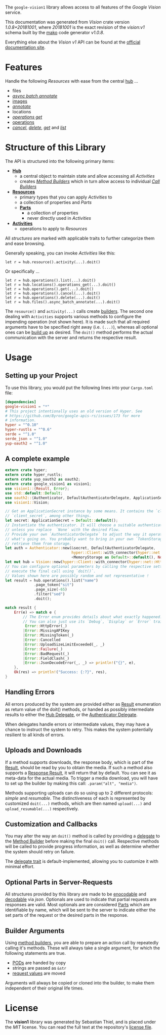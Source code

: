 <!---
DO NOT EDIT !
This file was generated automatically from 'src/mako/api/README.md.mako'
DO NOT EDIT !
-->
The `google-vision1` library allows access to all features of the *Google Vision* service.

This documentation was generated from *Vision* crate version *1.0.8+20181001*, where *20181001* is the exact revision of the *vision:v1* schema built by the [mako](http://www.makotemplates.org/) code generator *v1.0.8*.

Everything else about the *Vision* *v1* API can be found at the
[official documentation site](https://cloud.google.com/vision/).
# Features

Handle the following *Resources* with ease from the central [hub](https://docs.rs/google-vision1/1.0.8+20181001/google_vision1/struct.Vision.html) ... 

* files
 * [*async batch annotate*](https://docs.rs/google-vision1/1.0.8+20181001/google_vision1/struct.FileAsyncBatchAnnotateCall.html)
* [images](https://docs.rs/google-vision1/1.0.8+20181001/google_vision1/struct.Image.html)
 * [*annotate*](https://docs.rs/google-vision1/1.0.8+20181001/google_vision1/struct.ImageAnnotateCall.html)
* locations
 * [*operations get*](https://docs.rs/google-vision1/1.0.8+20181001/google_vision1/struct.LocationOperationGetCall.html)
* [operations](https://docs.rs/google-vision1/1.0.8+20181001/google_vision1/struct.Operation.html)
 * [*cancel*](https://docs.rs/google-vision1/1.0.8+20181001/google_vision1/struct.OperationCancelCall.html), [*delete*](https://docs.rs/google-vision1/1.0.8+20181001/google_vision1/struct.OperationDeleteCall.html), [*get*](https://docs.rs/google-vision1/1.0.8+20181001/google_vision1/struct.OperationGetCall.html) and [*list*](https://docs.rs/google-vision1/1.0.8+20181001/google_vision1/struct.OperationListCall.html)




# Structure of this Library

The API is structured into the following primary items:

* **[Hub](https://docs.rs/google-vision1/1.0.8+20181001/google_vision1/struct.Vision.html)**
    * a central object to maintain state and allow accessing all *Activities*
    * creates [*Method Builders*](https://docs.rs/google-vision1/1.0.8+20181001/google_vision1/trait.MethodsBuilder.html) which in turn
      allow access to individual [*Call Builders*](https://docs.rs/google-vision1/1.0.8+20181001/google_vision1/trait.CallBuilder.html)
* **[Resources](https://docs.rs/google-vision1/1.0.8+20181001/google_vision1/trait.Resource.html)**
    * primary types that you can apply *Activities* to
    * a collection of properties and *Parts*
    * **[Parts](https://docs.rs/google-vision1/1.0.8+20181001/google_vision1/trait.Part.html)**
        * a collection of properties
        * never directly used in *Activities*
* **[Activities](https://docs.rs/google-vision1/1.0.8+20181001/google_vision1/trait.CallBuilder.html)**
    * operations to apply to *Resources*

All *structures* are marked with applicable traits to further categorize them and ease browsing.

Generally speaking, you can invoke *Activities* like this:

```Rust,ignore
let r = hub.resource().activity(...).doit()
```

Or specifically ...

```ignore
let r = hub.operations().list(...).doit()
let r = hub.locations().operations_get(...).doit()
let r = hub.operations().get(...).doit()
let r = hub.operations().cancel(...).doit()
let r = hub.operations().delete(...).doit()
let r = hub.files().async_batch_annotate(...).doit()
```

The `resource()` and `activity(...)` calls create [builders][builder-pattern]. The second one dealing with `Activities` 
supports various methods to configure the impending operation (not shown here). It is made such that all required arguments have to be 
specified right away (i.e. `(...)`), whereas all optional ones can be [build up][builder-pattern] as desired.
The `doit()` method performs the actual communication with the server and returns the respective result.

# Usage

## Setting up your Project

To use this library, you would put the following lines into your `Cargo.toml` file:

```toml
[dependencies]
google-vision1 = "*"
# This project intentionally uses an old version of Hyper. See
# https://github.com/Byron/google-apis-rs/issues/173 for more
# information.
hyper = "^0.10"
hyper-rustls = "^0.6"
serde = "^1.0"
serde_json = "^1.0"
yup-oauth2 = "^1.0"
```

## A complete example

```Rust
extern crate hyper;
extern crate hyper_rustls;
extern crate yup_oauth2 as oauth2;
extern crate google_vision1 as vision1;
use vision1::{Result, Error};
use std::default::Default;
use oauth2::{Authenticator, DefaultAuthenticatorDelegate, ApplicationSecret, MemoryStorage};
use vision1::Vision;

// Get an ApplicationSecret instance by some means. It contains the `client_id` and 
// `client_secret`, among other things.
let secret: ApplicationSecret = Default::default();
// Instantiate the authenticator. It will choose a suitable authentication flow for you, 
// unless you replace  `None` with the desired Flow.
// Provide your own `AuthenticatorDelegate` to adjust the way it operates and get feedback about 
// what's going on. You probably want to bring in your own `TokenStorage` to persist tokens and
// retrieve them from storage.
let auth = Authenticator::new(&secret, DefaultAuthenticatorDelegate,
                              hyper::Client::with_connector(hyper::net::HttpsConnector::new(hyper_rustls::TlsClient::new())),
                              <MemoryStorage as Default>::default(), None);
let mut hub = Vision::new(hyper::Client::with_connector(hyper::net::HttpsConnector::new(hyper_rustls::TlsClient::new())), auth);
// You can configure optional parameters by calling the respective setters at will, and
// execute the final call using `doit()`.
// Values shown here are possibly random and not representative !
let result = hub.operations().list("name")
             .page_token("sit")
             .page_size(-65)
             .filter("sed")
             .doit();

match result {
    Err(e) => match e {
        // The Error enum provides details about what exactly happened.
        // You can also just use its `Debug`, `Display` or `Error` traits
         Error::HttpError(_)
        |Error::MissingAPIKey
        |Error::MissingToken(_)
        |Error::Cancelled
        |Error::UploadSizeLimitExceeded(_, _)
        |Error::Failure(_)
        |Error::BadRequest(_)
        |Error::FieldClash(_)
        |Error::JsonDecodeError(_, _) => println!("{}", e),
    },
    Ok(res) => println!("Success: {:?}", res),
}

```
## Handling Errors

All errors produced by the system are provided either as [Result](https://docs.rs/google-vision1/1.0.8+20181001/google_vision1/enum.Result.html) enumeration as return value of 
the doit() methods, or handed as possibly intermediate results to either the 
[Hub Delegate](https://docs.rs/google-vision1/1.0.8+20181001/google_vision1/trait.Delegate.html), or the [Authenticator Delegate](https://docs.rs/yup-oauth2/*/yup_oauth2/trait.AuthenticatorDelegate.html).

When delegates handle errors or intermediate values, they may have a chance to instruct the system to retry. This 
makes the system potentially resilient to all kinds of errors.

## Uploads and Downloads
If a method supports downloads, the response body, which is part of the [Result](https://docs.rs/google-vision1/1.0.8+20181001/google_vision1/enum.Result.html), should be
read by you to obtain the media.
If such a method also supports a [Response Result](https://docs.rs/google-vision1/1.0.8+20181001/google_vision1/trait.ResponseResult.html), it will return that by default.
You can see it as meta-data for the actual media. To trigger a media download, you will have to set up the builder by making
this call: `.param("alt", "media")`.

Methods supporting uploads can do so using up to 2 different protocols: 
*simple* and *resumable*. The distinctiveness of each is represented by customized 
`doit(...)` methods, which are then named `upload(...)` and `upload_resumable(...)` respectively.

## Customization and Callbacks

You may alter the way an `doit()` method is called by providing a [delegate](https://docs.rs/google-vision1/1.0.8+20181001/google_vision1/trait.Delegate.html) to the 
[Method Builder](https://docs.rs/google-vision1/1.0.8+20181001/google_vision1/trait.CallBuilder.html) before making the final `doit()` call. 
Respective methods will be called to provide progress information, as well as determine whether the system should 
retry on failure.

The [delegate trait](https://docs.rs/google-vision1/1.0.8+20181001/google_vision1/trait.Delegate.html) is default-implemented, allowing you to customize it with minimal effort.

## Optional Parts in Server-Requests

All structures provided by this library are made to be [enocodable](https://docs.rs/google-vision1/1.0.8+20181001/google_vision1/trait.RequestValue.html) and 
[decodable](https://docs.rs/google-vision1/1.0.8+20181001/google_vision1/trait.ResponseResult.html) via *json*. Optionals are used to indicate that partial requests are responses 
are valid.
Most optionals are are considered [Parts](https://docs.rs/google-vision1/1.0.8+20181001/google_vision1/trait.Part.html) which are identifiable by name, which will be sent to 
the server to indicate either the set parts of the request or the desired parts in the response.

## Builder Arguments

Using [method builders](https://docs.rs/google-vision1/1.0.8+20181001/google_vision1/trait.CallBuilder.html), you are able to prepare an action call by repeatedly calling it's methods.
These will always take a single argument, for which the following statements are true.

* [PODs][wiki-pod] are handed by copy
* strings are passed as `&str`
* [request values](https://docs.rs/google-vision1/1.0.8+20181001/google_vision1/trait.RequestValue.html) are moved

Arguments will always be copied or cloned into the builder, to make them independent of their original life times.

[wiki-pod]: http://en.wikipedia.org/wiki/Plain_old_data_structure
[builder-pattern]: http://en.wikipedia.org/wiki/Builder_pattern
[google-go-api]: https://github.com/google/google-api-go-client

# License
The **vision1** library was generated by Sebastian Thiel, and is placed 
under the *MIT* license.
You can read the full text at the repository's [license file][repo-license].

[repo-license]: https://github.com/Byron/google-apis-rsblob/master/LICENSE.md
